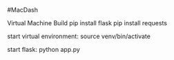 #MacDash

Virtual Machine Build
pip install flask
pip install requests
 

start virtual environment:  source venv/bin/activate

start flask:  python app.py

